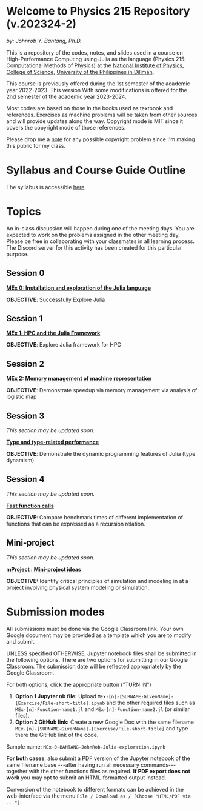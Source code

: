 # Welcome to Physics 215 Repository (v.202324-2)
*by: Johnrob Y. Bantang, Ph.D.*


This is a repository of the codes, notes, and slides used in a course on High-Performance Computing using Julia as the language (Physics 215: Computational Methods of Physics) at the [National Institute of Physics](http://nip.upd.edu.ph), [College of Science](http://science.upd.edu.ph), [University of the Philippines in Diliman](http://upd.edu.ph).

This course is previously offered during the 1st semester of the academic year 2022-2023.
This version With some modifications is offered for the 2nd semester of the academic year 2023-2024.

Most codes are based on those in the books used as textbook and references. 
Exercises as machine problems will be taken from other sources and will provide updates along the way.
Copyright mode is MIT since it covers the copyright mode of those references.

Please drop me a [note](mailto:jybantang@up.edu.ph) for any possible copyright problem since I'm making this public for my class.

# Syllabus and Course Guide Outline
The syllabus is accessible [here](SYLLABUS.md).

# Topics
An in-class discussion will happen during one of the meeting days.
You are expected to work on the problems assigned in the other meeting day.
Please be free in collaborating with your classmates in all learning process.
The Discord server for this activity has been created for this particular purpose.

## Session 0
[**MEx 0: Installation and exploration of the Julia language**](00-Intro/README.md)

**OBJECTIVE**: Successfully Explore Julia

## Session 1

[**MEx 1: HPC and the Julia Framework**](01-HPC/README.md)

**OBJECTIVE**: Explore Julia framework for HPC

## Session 2

[**MEx 2: Memory management of machine representation**](02-Performance/README.md)

**OBJECTIVE**: Demonstrate speedup via memory management via analysis of logistic map

## Session 3
_This section may be updated soon._

[**Type and type-related performance**](03-Types/README.md)

**OBJECTIVE**: Demonstrate the dynamic programming features of Julia (type dynamism)

## Session 4
_This section may be updated soon._

[**Fast function calls**](04-Fast-Calls/README.md)

**OBJECTIVE**: Compare benchmark times of different implementation of functions that can be expressed as a recursion relation.

## Mini-project
_This section may be updated soon._

[**mProject : Mini-project ideas**](09-mProject/README.md)

**OBJECTIVE:** Identify critical principles of simulation and modeling in at a project involving physical system modeling or simulation.

# Submission modes

All submissions must be done via the Google Classroom link. Your own Google document may be provided as a template which you are to modify and submit.

UNLESS specified OTHERWISE, Jupyter notebook files shall be submitted in the following options. There are two options for submitting in our Google Classroom. The submission date will be reflected appropriately by the Google Classroom.

For both options, click the appropriate button ("TURN IN")
1. **Option 1 Jupyter nb file:** Upload `MEx-[n]-[SURNAME-GivenName]-[Exercise/File-short-title].ipynb` and the other required files such as `MEx-[n]-Function-name1.jl` and `MEx-[n]-Function-name2.jl` (or similar files).
2. **Option 2 GitHub link:** Create a new Google Doc with the same filename `MEx-[n]-[SURNAME-GivenName]-[Exercise/File-short-title]` and type there the GitHub link of the code.

Sample name: `MEx-0-BANTANG-JohnRob-Julia-exploration.ipynb`

**For both cases**, also submit a PDF version of the Jupyter notebook of the same filename base ---after having run all necessary commands--- together with the other functions files as required. **If PDF export does not work** you may opt to submit an HTML-formatted output instead.

Conversion of the notebook to different formats can be achieved in the web-interface via the menu `File / Download as / [Choose "HTML/PDF via ..."]`.

